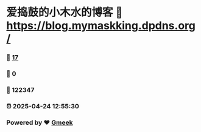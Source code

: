 # 爱捣鼓的小木水的博客 :link: https://blog.mymaskking.dpdns.org/ 
### :page_facing_up: [17](https://blog.mymaskking.dpdns.org//tag.html) 
### :speech_balloon: 0 
### :hibiscus: 122347 
### :alarm_clock: 2025-04-24 12:55:30 
### Powered by :heart: [Gmeek](https://github.com/Meekdai/Gmeek)
